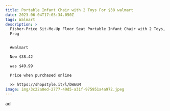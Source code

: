 ```yaml
---
title: Portable Infant Chair with 2 Toys For $38 walmart
date: 2023-06-04T17:03:34.050Z
tags: Walmart
description: >
  Fisher-Price Sit-Me-Up Floor Seat Portable Infant Chair with 2 Toys, Citrus
  Frog


  #walmart

  Now $38.42

  was $49.99

  Price when purchased online 

  >> https://shopstyle.it/l/bW6GM
image: img/3c22a0ed-2777-49d5-a31f-975951a4a972.jpeg
---
```


ad